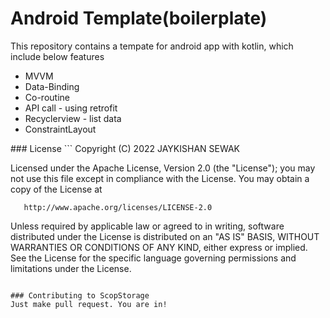 # Android Template(boilerplate)

This repository contains a tempate for android app with kotlin, which include below features
<ul>
  <li>MVVM</li>
  <li>Data-Binding</li>
  <li>Co-routine</li>
  <li>API call - using retrofit</li>
  <li>Recyclerview - list data</li>
  <li>ConstraintLayout</li>
</ul>
### License
```
   Copyright (C) 2022 JAYKISHAN SEWAK

   Licensed under the Apache License, Version 2.0 (the "License");
   you may not use this file except in compliance with the License.
   You may obtain a copy of the License at

       http://www.apache.org/licenses/LICENSE-2.0

   Unless required by applicable law or agreed to in writing, software
   distributed under the License is distributed on an "AS IS" BASIS,
   WITHOUT WARRANTIES OR CONDITIONS OF ANY KIND, either express or implied.
   See the License for the specific language governing permissions and
   limitations under the License.
```

### Contributing to ScopStorage
Just make pull request. You are in!
